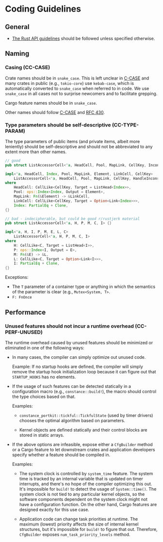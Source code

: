# Coding Guidelines

## General

- [The Rust API guidelines] should be followed unless specified otherwise.

[The Rust API guidelines]: https://github.com/rust-lang/api-guidelines/tree/91939a78784e97ec3e2d84abed905738a7fd4224

## Naming

### Casing (CC-CASE)

Crate names should be in `snake_case`. This is left unclear in [C-CASE] and many crates in public (e.g., `tokio-core`) use `kebab-case`, which is automatically converted to `snake_case` when referred to in code. We use `snake_case` in all cases not to surprise newcomers and to facilitate grepping.

Cargo feature names should be in `snake_case`.

Other names should follow [C-CASE] and [RFC 430].

[C-CASE]: https://github.com/rust-lang/api-guidelines/blob/91939a78784e97ec3e2d84abed905738a7fd4224/src/naming.md#casing-conforms-to-rfc-430-c-case
[RFC 430]: https://github.com/rust-lang/rfcs/blob/master/text/0430-finalizing-naming-conventions.md

### Type parameters should be self-descriptive (CC-TYPE-PARAM)

The type parameters of public items (and private items, albeit more leniently) should be self-descriptive and should not be abbreviated to any extent more than other names.

```rust
// good
pub struct ListAccessorCell<'a, HeadCell, Pool, MapLink, CellKey, InconsistencyHandler> {}

impl<'a, HeadCell, Index, Pool, MapLink, Element, LinkCell, CellKey>
    ListAccessorCell<'a, HeadCell, Pool, MapLink, CellKey, HandleInconsistencyByReturningError>
where
    HeadCell: CellLike<CellKey, Target = ListHead<Index>>,
    Pool: ops::Index<Index, Output = Element>,
    MapLink: Fn(&Element) -> &LinkCell,
    LinkCell: CellLike<CellKey, Target = Option<Link<Index>>>,
    Index: PartialEq + Clone,
{}

// bad - indecipherable, but could be good r/rustjerk material
pub struct ListAccessorCell<'a, H, P, M, C, I> {}

impl<'a, H, I, P, M, E, L, C>
    ListAccessorCell<'a, H, P, M, C, I>
where
    H: CellLike<C, Target = ListHead<I>>,
    P: ops::Index<I, Output = E>,
    M: Fn(&E) -> &L,
    L: CellLike<C, Target = Option<Link<I>>>,
    I: PartialEq + Clone,
{}

```

Exceptions:

- The `T` parameter of a container type or anything in which the semantics of the parameter is clear (e.g., `Mutex<System, T>`.
- `F: FnOnce`

## Performance

### Unused features should not incur a runtime overhead (CC-PERF-UNUSED)

The runtime overhead caused by unused features should be minimized or eliminated in one of the following ways:

- In many cases, the compiler can simply optimize out unused code.

  Example: If no startup hooks are defined, the compiler will simply remove the startup hook initialization loop because it can figure out that `STARTUP_HOOKS` has no elements.

- If the usage of such features can be detected statically in a configuration macro (e.g., `constance::build!`), the macro should control the type choices based on that.

  Examples:

  - `constance_portkit::tickful::TickfulState` (used by timer drivers) chooses the optimal algorithm based on parameters.

  - Kernel objects are defined statically and their control blocks are stored in static arrays.

- If the above options are infeasible, expose either a `CfgBuilder` method or a Cargo feature to let downstream crates and application developers specify whether a feature should be compiled in.

  Examples:

  - The system clock is controlled by `system_time` feature. The system time is tracked by an internal variable that is updated on timer interrupts, and there's no hope of the compiler optimizing this out. It's impossible for `build!` to detect the usage of `System::time()`. The system clock is not tied to any particular kernel objects, so the software components dependent on the system clock might not have a configuration function. On the other hand, Cargo features are designed exactly for this use case.

  - Application code can change task priorities at runtime. The maximum (lowest) priority affects the size of internal kernel structures, but it's impossible for `build!` to figure that out. Therefore, `CfgBuilder` exposes `num_task_priority_levels` method.
